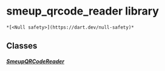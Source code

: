 


# smeup_qrcode_reader library






    *[<Null safety>](https://dart.dev/null-safety)*





## Classes

##### [SmeupQRCodeReader](../smeup_widgets_smeup_qrcode_reader/SmeupQRCodeReader-class.md)



 















